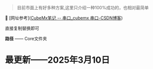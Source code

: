 >  目前市面上有好多种方案,这里只介绍一种100%成功的，也相对最简单

🔗 [网址参考]([CubeMx笔记 -- 串口_cubemx 串口-CSDN博客](https://blog.csdn.net/m0_60292931/article/details/126753342?spm=1001.2101.3001.6661.1&utm_medium=distribute.pc_relevant_t0.none-task-blog-2%7Edefault%7EBlogCommendFromBaidu%7ERate-1-126753342-blog-134045280.235%5Ev43%5Epc_blog_bottom_relevance_base8&depth_1-utm_source=distribute.pc_relevant_t0.none-task-blog-2%7Edefault%7EBlogCommendFromBaidu%7ERate-1-126753342-blog-134045280.235%5Ev43%5Epc_blog_bottom_relevance_base8&utm_relevant_index=1))

直接复制替换即可

**路径** —— Core文件夹

# 最更新——2025年3月10日